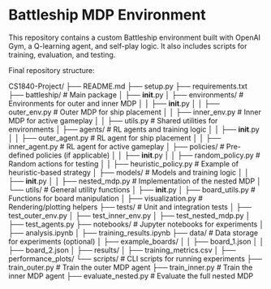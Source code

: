 # Battleship MDP Environment

This repository contains a custom Battleship environment built with OpenAI Gym, a Q-learning agent, and self-play logic. It also includes scripts for training, evaluation, and testing.


Final repository structure:

CS1840-Project/
├── README.md
├── setup.py
├── requirements.txt
├── battleship/                 # Main package
│   ├── __init__.py
│   ├── environments/           # Environments for outer and inner MDP
│   │   ├── __init__.py
│   │   ├── outer_env.py        # Outer MDP for ship placement
│   │   ├── inner_env.py        # Inner MDP for active gameplay
│   │   ├── utils.py            # Shared utilities for environments
│   ├── agents/                 # RL agents and training logic
│   │   ├── __init__.py
│   │   ├── outer_agent.py      # RL agent for ship placement
│   │   ├── inner_agent.py      # RL agent for active gameplay
│   ├── policies/               # Pre-defined policies (if applicable)
│   │   ├── __init__.py
│   │   ├── random_policy.py    # Random actions for testing
│   │   ├── heuristic_policy.py # Example of heuristic-based strategy
│   ├── models/                 # Models and training logic
│   │   ├── __init__.py
│   │   ├── nested_mdp.py       # Implementation of the nested MDP
│   └── utils/                  # General utility functions
│       ├── __init__.py
│       ├── board_utils.py      # Functions for board manipulation
│       ├── visualization.py    # Rendering/plotting helpers
├── tests/                      # Unit and integration tests
│   ├── test_outer_env.py
│   ├── test_inner_env.py
│   ├── test_nested_mdp.py
│   ├── test_agents.py
├── notebooks/                  # Jupyter notebooks for experiments
│   ├── analysis.ipynb
│   ├── training_results.ipynb
├── data/                       # Data storage for experiments (optional)
│   ├── example_boards/
│   │   ├── board_1.json
│   │   ├── board_2.json
│   ├── results/
│       ├── training_metrics.csv
│       ├── performance_plots/
└── scripts/                    # CLI scripts for running experiments
    ├── train_outer.py          # Train the outer MDP agent
    ├── train_inner.py          # Train the inner MDP agent
    ├── evaluate_nested.py      # Evaluate the full nested MDP
